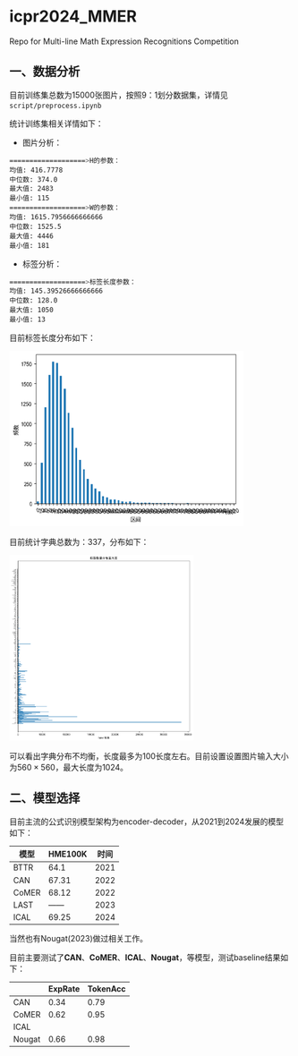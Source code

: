 # icpr2024_MMER

Repo for Multi-line Math Expression Recognitions Competition

## 一、数据分析

目前训练集总数为15000张图片，按照9：1划分数据集，详情见`script/preprocess.ipynb`

统计训练集相关详情如下：

* 图片分析：

```bash
===================>H的参数：
均值: 416.7778
中位数: 374.0
最大值: 2483
最小值: 115
===================>W的参数：
均值: 1615.7956666666666
中位数: 1525.5
最大值: 4446
最小值: 181
```

* 标签分析：

```bash
===================>标签长度参数：
均值: 145.39526666666666
中位数: 128.0
最大值: 1050
最小值: 13
```

目前标签长度分布如下：

<img src="img\2.png" alt="2" style="zoom:72%;" />

目前统计字典总数为：337，分布如下：

<img src="img\1.png" alt="1" style="zoom: 33%;" />

可以看出字典分布不均衡，长度最多为100长度左右。目前设置设置图片输入大小为$560\times560$​，最大长度为1024。

## 二、模型选择

目前主流的公式识别模型架构为encoder-decoder，从2021到2024发展的模型如下：

| 模型  | HME100K | 时间 |
| ----- | ------- | ---- |
| BTTR  | 64.1    | 2021 |
| CAN   | 67.31   | 2022 |
| CoMER | 68.12   | 2022 |
| LAST  | ——      | 2023 |
| ICAL  | 69.25   | 2024 |

当然也有Nougat(2023)做过相关工作。

目前主要测试了**CAN**、**CoMER**、**ICAL**、**Nougat**，等模型，测试baseline结果如下：

|        | ExpRate | TokenAcc |
| ------ | ------- | -------- |
| CAN    | 0.34    | 0.79     |
| CoMER  | 0.62    | 0.95     |
| ICAL   |         |          |
| Nougat | 0.66    | 0.98     |

